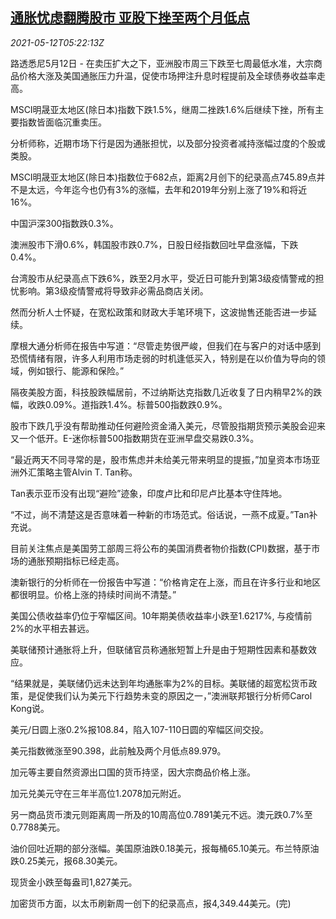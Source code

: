 <!--1620797462000-->
[通胀忧虑翻腾股市 亚股下挫至两个月低点](https://cn.reuters.com/article/global-market-asia-stocks-0512-idCNKBS2CT0FP)
------

<div><i>2021-05-12T05:22:13Z</i></div><p>路透悉尼5月12日 - 在卖压扩大之下，亚洲股市周三下跌至七周最低水准，大宗商品价格大涨及美国通胀压力升温，促使市场押注升息时程提前及全球债券收益率走高。</p><p>MSCI明晟亚太地区(除日本)指数下跌1.5%，继周二挫跌1.6%后继续下挫，所有主要指数皆面临沉重卖压。</p><p>分析师称，近期市场下行是因为通胀担忧，以及部分投资者减持涨幅过度的个股或类股。</p><p>MSCI明晟亚太地区(除日本)指数位于682点，距离2月创下的纪录高点745.89点并不是太远，今年迄今也仍有3%的涨幅，去年和2019年分别上涨了19%和将近16%。</p><p>中国沪深300指数跌0.3%。</p><p>澳洲股市下滑0.6%，韩国股市跌0.7%，日股日经指数回吐早盘涨幅，下跌0.4%。</p><p>台湾股市从纪录高点下跌6%，跌至2月水平，受近日可能升到第3级疫情警戒的担忧影响。第3级疫情警戒将导致非必需品商店关闭。</p><p>然而分析人士怀疑，在宽松政策和财政大手笔环境下，这波抛售还能否进一步延续。</p><p>摩根大通分析师在报告中写道：“尽管走势很严峻，但我们在与客户的对话中感到恐慌情绪有限，许多人利用市场走弱的时机逢低买入，特别是在以价值为导向的领域，例如银行、能源和保险。”</p><p>隔夜美股方面，科技股跌幅居前，不过纳斯达克指数几近收复了日内稍早2%的跌幅，收跌0.09%。道指跌1.4%。标普500指数跌0.9%。</p><p>股市下跌几乎没有帮助推动任何避险资金涌入美元，尽管股指期货预示美股会迎来又一个低开。E-迷你标普500指数期货在亚洲早盘交易跌0.3%。</p><p>“最近两天不同寻常的是，股市焦虑并未给美元带来明显的提振，”加皇资本市场亚洲外汇策略主管Alvin T. Tan称。</p><p>Tan表示亚币没有出现“避险”迹象，印度卢比和印尼卢比基本守住阵地。</p><p>“不过，尚不清楚这是否意味着一种新的市场范式。俗话说，一燕不成夏。”Tan补充说。</p><p>目前关注焦点是美国劳工部周三将公布的美国消费者物价指数(CPI)数据，基于市场的通胀预期指标已经走高。</p><p>澳新银行的分析师在一份报告中写道：“价格肯定在上涨，而且在许多行业和地区都很明显。价格上涨的持续时间尚不清楚。”</p><p>美国公债收益率仍位于窄幅区间。10年期美债收益率小跌至1.6217%, 与疫情前2%的水平相去甚远。</p><p>美联储预计通胀将上升，但联储官员称通胀短暂上升是由于短期性因素和基数效应。</p><p>“结果就是，美联储仍远未达到年均通胀率为2%的目标。美联储的超宽松货币政策，是促使我们认为美元下行趋势未变的原因之一，”澳洲联邦银行分析师Carol Kong说。</p><p>美元/日圆上涨0.2%报108.84，陷入107-110日圆的窄幅区间交投。</p><p>美元指数微涨至90.398，此前触及两个月低点89.979。</p><p>加元等主要自然资源出口国的货币持坚，因大宗商品价格上涨。</p><p>加元兑美元守在三年半高位1.2078加元附近。</p><p>另一商品货币澳元则距离周一所及的10周高位0.7891美元不远。澳元跌0.7%至0.7788美元。</p><p>油价回吐近期的部分涨幅。美国原油跌0.18美元，报每桶65.10美元。布兰特原油跌0.25美元，报68.30美元。</p><p>现货金小跌至每盎司1,827美元。</p><p>加密货币方面，以太币刷新周一创下的纪录高点，报4,349.44美元。(完)</p>
